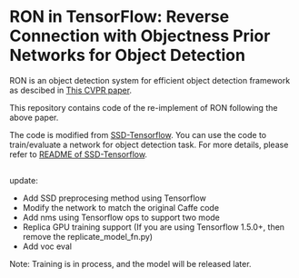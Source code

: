 # RON in TensorFlow: Reverse Connection with Objectness Prior Networks for Object Detection 

RON is an object detection system for efficient object detection framework as descibed in [This CVPR paper](http://openaccess.thecvf.com/content_cvpr_2017/papers/Kong_RON_Reverse_Connection_CVPR_2017_paper.pdf). 

This repository contains code of the re-implement of RON following the above paper.

The code is modified from [SSD-Tensorflow](https://github.com/balancap/SSD-Tensorflow). You can use the code to train/evaluate a network for object detection task. 
For more details, please refer to [README of SSD-Tensorflow](https://github.com/balancap/SSD-Tensorflow/blob/master/README.md).
##  ##
update:

- Add SSD preprocesing method using Tensorflow
- Modify the network to match the original Caffe code
- Add nms using Tensorflow ops to support two mode
- Replica GPU training support (If you are using Tensorflow 1.5.0+, then remove the replicate_model\_fn.py)
- Add voc eval

Note: Training is in process, and the model will be released later.
